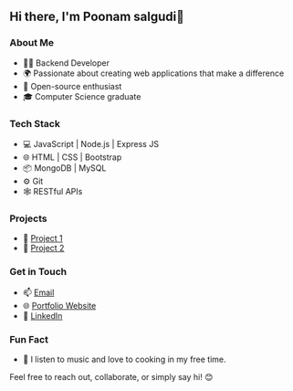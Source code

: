 ## Hi there, I'm  Poonam salgudi👋

### About Me
- 👨‍💻 Backend Developer
- 🌍 Passionate about creating web applications that make a difference
- 🚀 Open-source enthusiast
- 🎓 Computer Science graduate

### Tech Stack
- 💻 JavaScript | Node.js | Express JS
- 🌐 HTML | CSS | Bootstrap
- 📦 MongoDB | MySQL
- ⚙️ Git 
- 🕸️ RESTful APIs 

### Projects
- 🚀 [Project 1](https://github.com/poonammirashi/poonammirashi/Chat-app)
- 🌟 [Project 2](https://github.com/poonammirashi/poonammirashi/Expense-app-Nosql)

### Get in Touch
- 📫 [Email](mailto:poonam200023@gmail.com)
- 🌐 [Portfolio Website](https://poonammirashi.github.io/MyPortfolio/)
- 💼 [LinkedIn](https://www.linkedin.com/in/poonam-mirashi-700212253)

### Fun Fact
- 🎵 I listen to music and love to cooking in my free time.

Feel free to reach out, collaborate, or simply say hi! 😊


<!---
poonammirashi/poonammirashi is a ✨ special ✨ repository because its `README.md` (this file) appears on your GitHub profile.
You can click the Preview link to take a look at your changes.
--->
